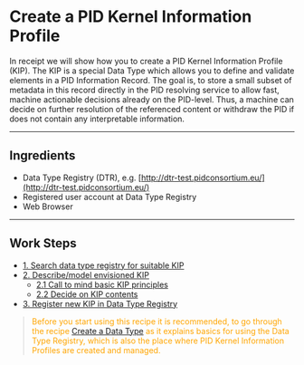 # Create a PID Kernel Information Profile



In receipt we will show how you to create a PID Kernel Information Profile (KIP). The KIP is a special Data Type which allows you to define and validate elements in a PID Information Record. The goal is, to store a small subset of metadata in this record directly in the PID resolving service to allow fast, machine actionable decisions already on the PID-level. Thus, a machine can decide on further resolution of the referenced content or withdraw the PID if does not contain any interpretable information. 

---

## Ingredients

- Data Type Registry (DTR), e.g. [http://dtr-test.pidconsortium.eu/](http://dtr-test.pidconsortium.eu/)
- Registered user account at Data Type Registry
- Web Browser

---

## Work Steps

- [1. Search data type registry for suitable KIP](./kip_step_1.md)
- [2. Describe/model envisioned KIP](./kip_step_2.md)
  - [2.1 Call to mind basic KIP principles](./kip_step_2_1.md)
  - [2.2 Decide on KIP contents](./kip_step_2_2.md)
- [3. Register new KIP in Data Type Registry](./kip_step_3.md)




><span style="color:orange">Before you start using this recipe it is recommended, to go through the recipe [Create a Data Type](./datatype_intro.md) as it explains basics for using the Data Type Registry, which is also the place where PID Kernel Information Profiles are created and managed.</span>

